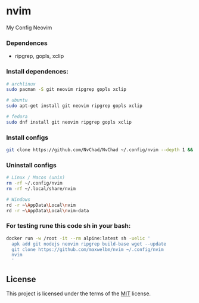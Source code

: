 # nvim
My Config Neovim

### Dependences
  - ripgrep, gopls, xclip

### Install dependences:
```sh
# archlinux
sudo pacman -S git neovim ripgrep gopls xclip

# ubuntu
sudo apt-get install git neovim ripgrep gopls xclip

# fedora
sudo dnf install git neovim ripgrep gopls xclip
```

### Install configs
```sh
git clone https://github.com/NvChad/NvChad ~/.config/nvim --depth 1 && nvim
```

### Uninstall configs
```sh
# Linux / Macos (unix)
rm -rf ~/.config/nvim
rm -rf ~/.local/share/nvim

# Windows
rd -r ~\AppData\Local\nvim
rd -r ~\AppData\Local\nvim-data
```


### For testing rune this code sh in your bash:
```sh
docker run -w /root -it --rm alpine:latest sh -uelic '
  apk add git nodejs neovim ripgrep build-base wget --update
  git clone https://github.com/maxwelbm/nvim ~/.config/nvim
  nvim
  '
```

## License

This project is licensed under the terms of the [MIT](LICENSE) license.
